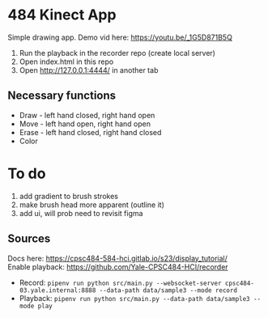# 484 Kinect App
Simple drawing app. Demo vid here: https://youtu.be/_1G5D871B5Q
1. Run the playback in the recorder repo (create local server)
2. Open index.html in this repo
3. Open http://127.0.0.1:4444/ in another tab

## Necessary functions
* Draw - left hand closed, right hand open
* Move - left hand open, right hand open
* Erase - left hand closed, right hand closed
* Color

# To do
1. add gradient to brush strokes
2. make brush head more apparent (outline it)
3. add ui, will prob need to revisit figma

## Sources
Docs here: https://cpsc484-584-hci.gitlab.io/s23/display_tutorial/ \
Enable playback: https://github.com/Yale-CPSC484-HCI/recorder
* Record: `pipenv run python src/main.py --websocket-server cpsc484-03.yale.internal:8888 --data-path data/sample3 --mode record`
* Playback: `pipenv run python src/main.py --data-path data/sample3 --mode play`